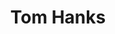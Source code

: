 ---
pid: CH32
title: Tom Hanks
location_transcription: 
zipcode: '10011'
outside_phl: 'New York NY '
neighborhood: 
age: 
age_range: 
instagram: 
image_file_name: CH_32.jpg
proposal_transcription: Streets of Philadelphia. (and for all those who lost a loved
  one).
topic: Family,Neighborhoods,Philadelphia
topic_summary: 0, 0, 0
type: Other No Form,Street
keywords_other: 
credit: Ian Hodgati
image_labels: 
twitter: 
facebook: 
permalink: "/monuments/ch32/"
layout: item-page
---